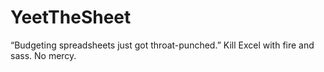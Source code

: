 # YeetTheSheet
“Budgeting spreadsheets just got throat-punched.” Kill Excel with fire and sass. No mercy.
